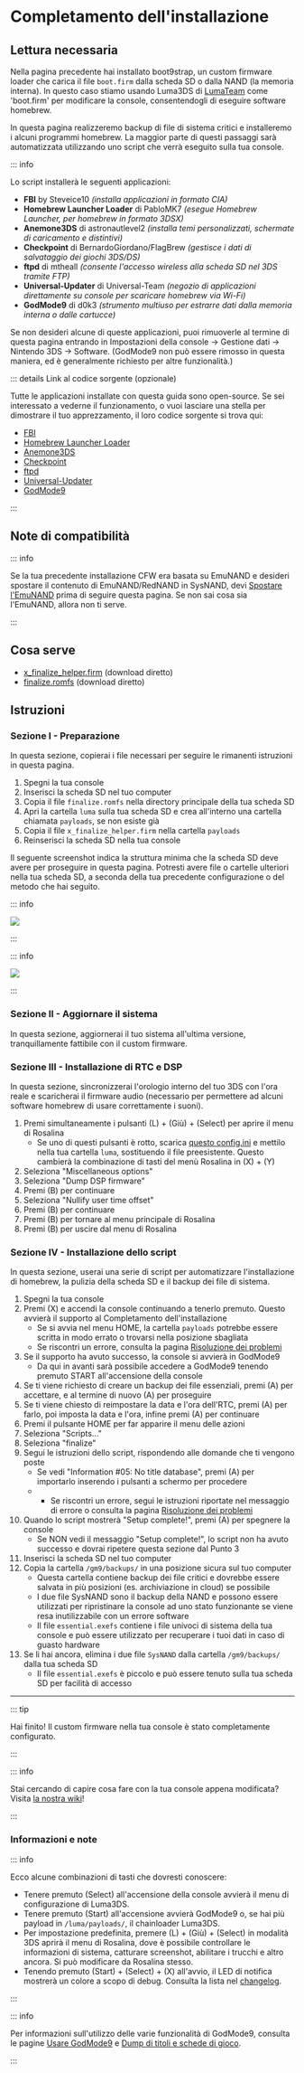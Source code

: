 # Completamento dell'installazione

## Lettura necessaria

Nella pagina precedente hai installato boot9strap, un custom firmware loader che carica il file `boot.firm` dalla scheda SD o dalla NAND (la memoria interna). In questo caso stiamo usando Luma3DS di [LumaTeam](https://github.com/LumaTeam/) come 'boot.firm' per modificare la console, consentendogli di eseguire software homebrew.

In questa pagina realizzeremo backup di file di sistema critici e installeremo i alcuni programmi homebrew. La maggior parte di questi passaggi sarà automatizzata utilizzando uno script che verrà eseguito sulla tua console.

::: info

Lo script installerà le seguenti applicazioni:

- **FBI** by Steveice10 _(installa applicazioni in formato CIA)_
- **Homebrew Launcher Loader** di PabloMK7 _(esegue Homebrew Launcher, per homebrew in formato 3DSX)_
- **Anemone3DS** di astronautlevel2 _(installa temi personalizzati, schermate di caricamento e distintivi)_
- **Checkpoint** di BernardoGiordano/FlagBrew _(gestisce i dati di salvataggio dei giochi 3DS/DS)_
- **ftpd** di mtheall _(consente l'accesso wireless alla scheda SD nel 3DS tramite FTP)_
- **Universal-Updater** di Universal-Team _(negozio di applicazioni direttamente su console per scaricare homebrew via Wi-Fi)_
- **GodMode9** di d0k3 _(strumento multiuso per estrarre dati dalla memoria interna o dalle cartucce)_

Se non desideri alcune di queste applicazioni, puoi rimuoverle al termine di questa pagina entrando in Impostazioni della console -> Gestione dati -> Nintendo 3DS -> Software. (GodMode9 non può essere rimosso in questa maniera, ed è generalmente richiesto per altre funzionalità.)

::: details Link al codice sorgente (opzionale)

Tutte le applicazioni installate con questa guida sono open-source. Se sei interessato a vederne il funzionamento, o vuoi lasciare una stella per dimostrare il tuo apprezzamento, il loro codice sorgente si trova qui:

- [FBI](https://github.com/lifehackerhansol/FBI)
- [Homebrew Launcher Loader](https://github.com/PabloMK7/homebrew_launcher_dummy)
- [Anemone3DS](https://github.com/astronautlevel2/Anemone3DS)
- [Checkpoint](https://github.com/bernardogiordano/checkpoint/releases)
- [ftpd](https://github.com/mtheall/ftpd)
- [Universal-Updater](https://github.com/Universal-Team/Universal-Updater/)
- [GodMode9](https://github.com/d0k3/GodMode9)

:::

## Note di compatibilità

::: info

Se la tua precedente installazione CFW era basata su EmuNAND e desideri spostare il contenuto di EmuNAND/RedNAND in SysNAND, devi [Spostare l'EmuNAND](move-emunand) prima di seguire questa pagina. Se non sai cosa sia l'EmuNAND, allora non ti serve.

:::

## Cosa serve

- [x_finalize_helper.firm](https://github.com/hacks-guide/finalize/releases/latest/download/x_finalize_helper.firm) (download diretto)
- [finalize.romfs](https://github.com/hacks-guide/finalize/releases/latest/download/finalize.romfs) (download diretto)

## Istruzioni

### Sezione I - Preparazione

In questa sezione, copierai i file necessari per seguire le rimanenti istruzioni in questa pagina.

1. Spegni la tua console
2. Inserisci la scheda SD nel tuo computer
3. Copia il file `finalize.romfs` nella directory principale della tua scheda SD
4. Apri la cartella `luma` sulla tua scheda SD e crea all'interno una cartella chiamata `payloads`, se non esiste già
5. Copia il file `x_finalize_helper.firm` nella cartella `payloads`
6. Reinserisci la scheda SD nella tua console

Il seguente screenshot indica la struttura minima che la scheda SD deve avere per proseguire in questa pagina. Potresti avere file o cartelle ulteriori nella tua scheda SD, a seconda della tua precedente configurazione o del metodo che hai seguito.

::: info

![](/images/screenshots/finalizing-root-layout.png)

:::

::: info

![](/images/screenshots/finalizing-luma-payloads.png)

:::

### Sezione II - Aggiornare il sistema

In questa sezione, aggiornerai il tuo sistema all'ultima versione, tranquillamente fattibile con il custom firmware.

<!--@include: ./_include/sysupdate.md -->

### Sezione III - Installazione di RTC e DSP

In questa sezione, sincronizzerai l'orologio interno del tuo 3DS con l'ora reale e scaricherai il firmware audio (necessario per permettere ad alcuni software homebrew di usare correttamente i suoni).

1. Premi simultaneamente i pulsanti (L) + (Giù) + (Select) per aprire il menu di Rosalina
    - Se uno di questi pulsanti è rotto, scarica [questo config.ini](/assets/config.ini) e mettilo nella tua cartella `luma`, sostituendo il file preesistente. Questo cambierà la combinazione di tasti del menù Rosalina in (X) + (Y)
2. Seleziona "Miscellaneous options"
3. Seleziona "Dump DSP firmware"
4. Premi (B) per continuare
5. Seleziona "Nullify user time offset"
6. Premi (B) per continuare
7. Premi (B) per tornare al menu principale di Rosalina
8. Premi (B) per uscire dal menu di Rosalina

### Sezione IV - Installazione dello script

In questa sezione, userai una serie di script per automatizzare l'installazione di homebrew, la pulizia della scheda SD e il backup dei file di sistema.

1. Spegni la tua console
2. Premi (X) e accendi la console continuando a tenerlo premuto. Questo avvierà il supporto al Completamento dell'installazione
    - Se si avvia nel menu HOME, la cartella `payloads` potrebbe essere scritta in modo errato o trovarsi nella posizione sbagliata
    - Se riscontri un errore, consulta la pagina [Risoluzione dei problemi](troubleshooting-finalizing-setup)
3. Se il supporto ha avuto successo, la console si avvierà in GodMode9
    - Da qui in avanti sarà possibile accedere a GodMode9 tenendo premuto START all'accensione della console
4. Se ti viene richiesto di creare un backup dei file essenziali, premi (A) per accettare, e al termine di nuovo (A) per proseguire
5. Se ti viene chiesto di reimpostare la data e l'ora dell'RTC, premi (A) per farlo, poi imposta la data e l'ora, infine premi (A) per continuare
6. Premi il pulsante HOME per far apparire il menu delle azioni
7. Seleziona "Scripts..."
8. Seleziona "finalize"
9. Segui le istruzioni dello script, rispondendo alle domande che ti vengono poste
    - Se vedi "Information #05: No title database", premi (A) per importarlo inserendo i pulsanti a schermo per procedere
    - - Se riscontri un errore, segui le istruzioni riportate nel messaggio di errore o consulta la pagina [Risoluzione dei problemi](troubleshooting-finalizing-setup)
10. Quando lo script mostrerà "Setup complete!", premi (A) per spegnere la console
    - Se NON vedi il messaggio "Setup complete!", lo script non ha avuto successo e dovrai ripetere questa sezione dal Punto 3
11. Inserisci la scheda SD nel tuo computer
12. Copia la cartella `/gm9/backups/` in una posizione sicura sul tuo computer
    - Questa cartella contiene backup dei file critici e dovrebbe essere salvata in più posizioni (es. archiviazione in cloud) se possibile
    - I due file SysNAND sono il backup della NAND e possono essere utilizzati per ripristinare la console ad uno stato funzionante se viene resa inutilizzabile con un errore software
    - Il file `essential.exefs` contiene i file univoci di sistema della tua console e può essere utilizzato per recuperare i tuoi dati in caso di guasto hardware
13. Se li hai ancora, elimina i due file `SysNAND` dalla cartella `/gm9/backups/` dalla tua scheda SD
    - Il file `essential.exefs` è piccolo e può essere tenuto sulla tua scheda SD per facilità di accesso

___

::: tip

Hai finito! Il custom firmware nella tua console è stato completamente configurato.

:::

::: info

Stai cercando di capire cosa fare con la tua console appena modificata? Visita [la nostra wiki](https://wiki.hacks.guide/wiki/3DS:Things_to_do)!

:::

### Informazioni e note

::: info

Ecco alcune combinazioni di tasti che dovresti conoscere:

- Tenere premuto (Select) all'accensione della console avvierà il menu di configurazione di Luma3DS.
- Tenere premuto (Start) all'accensione avvierà GodMode9 o, se hai più payload in `/luma/payloads/`, il chainloader Luma3DS.
- Per impostazione predefinita, premere (L) + (Giù) + (Select) in modalità 3DS aprirà il menu di Rosalina, dove è possibile controllare le informazioni di sistema, catturare screenshot, abilitare i trucchi e altro ancora. Si può modificare da Rosalina stesso.
- Tenendo premuto (Start) + (Select) + (X) all'avvio, il LED di notifica mostrerà un colore a scopo di debug. Consulta la lista nel [changelog](https://github.com/SciresM/boot9strap/releases/tag/1.4).

:::

::: info

Per informazioni sull'utilizzo delle varie funzionalità di GodMode9, consulta le pagine [Usare GodMode9](godmode9-usage) e [Dump di titoli e schede di gioco](dumping-titles-and-game-cartridges).

:::
